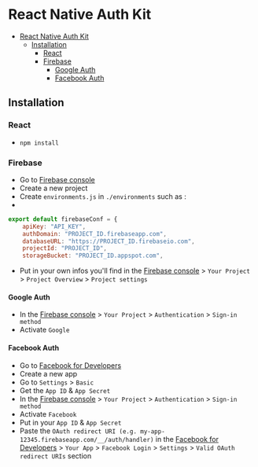 # React Native Auth Kit

- [React Native Auth Kit](#react-native-auth-kit)
  - [Installation](#installation)
    - [React](#react)
    - [Firebase](#firebase)
      - [Google Auth](#google-auth)
      - [Facebook Auth](#facebook-auth)

## Installation

### React

- `npm install`

### Firebase

- Go to [Firebase console](https://console.firebase.google.com/)
- Create a new project
- Create `environments.js` in `./environments` such as :
- 
```js
export default firebaseConf = {
    apiKey: "API_KEY",
    authDomain: "PROJECT_ID.firebaseapp.com",
    databaseURL: "https://PROJECT_ID.firebaseio.com",
    projectId: "PROJECT_ID",
    storageBucket: "PROJECT_ID.appspot.com",
```

- Put in your own infos you'll find in the [Firebase console](https://console.firebase.google.com/) > `Your Project` > `Project Overview` > `Project settings`

#### Google Auth

- In the [Firebase console](https://console.firebase.google.com/) > `Your Project` > `Authentication` > `Sign-in method`
- Activate `Google`

#### Facebook Auth

- Go to [Facebook for Developers](https://developers.facebook.com/)
- Create a new app
- Go to `Settings` > `Basic`
- Get the `App ID` & `App Secret`
- In the [Firebase console](https://console.firebase.google.com/) > `Your Project` > `Authentication` > `Sign-in method`
- Activate `Facebook`
- Put in your `App ID` & `App Secret`
- Paste the `OAuth redirect URI (e.g. my-app-12345.firebaseapp.com/__/auth/handler)` in the [Facebook for Developers](https://developers.facebook.com/) > `Your App` > `Facebook Login` > `Settings` > `Valid OAuth redirect URIs` section